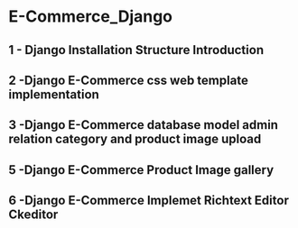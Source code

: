 # E-Commerce_Django


## 1 - Django Installation Structure Introduction
## 2 -Django E-Commerce css web template implementation 
## 3 -Django E-Commerce database model admin relation category and product image upload 
## 5 -Django E-Commerce Product Image gallery
## 6 -Django E-Commerce Implemet Richtext Editor Ckeditor
